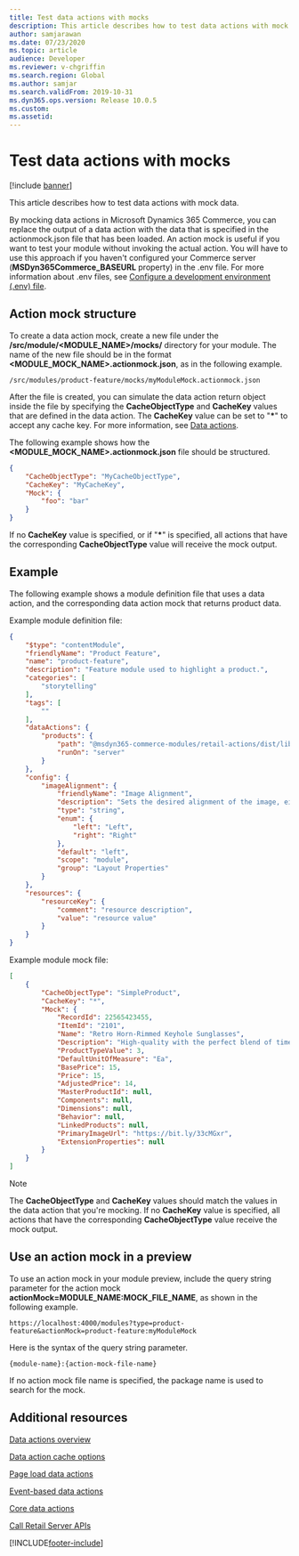 ```yaml
---
title: Test data actions with mocks
description: This article describes how to test data actions with mock data.
author: samjarawan
ms.date: 07/23/2020
ms.topic: article
audience: Developer
ms.reviewer: v-chgriffin
ms.search.region: Global
ms.author: samjar
ms.search.validFrom: 2019-10-31
ms.dyn365.ops.version: Release 10.0.5
ms.custom: 
ms.assetid: 
---
```

# Test data actions with mocks

[!include [banner](../includes/banner.md)]

This article describes how to test data actions with mock data.

By mocking data actions in Microsoft Dynamics 365 Commerce, you can replace the output of a data action with the data that is specified in the actionmock.json file that has been loaded. An action mock is useful if you want to test your module without invoking the actual action. You will have to use this approach if you haven't configured your Commerce server (**MSDyn365Commerce_BASEURL** property) in the .env file. For more information about .env files, see [Configure a development environment (.env) file](configure-env-file.md).

## Action mock structure

To create a data action mock, create a new file under the **/src/module/&lt;MODULE_NAME&gt;/mocks/** directory for your module. The name of the new file should be in the format **&lt;MODULE\_MOCK\_NAME&gt;.actionmock.json**, as in the following example.

```/src/modules/product-feature/mocks/myModuleMock.actionmock.json```

After the file is created, you can simulate the data action return object inside the file by specifying the **CacheObjectType** and **CacheKey** values that are defined in the data action. The **CacheKey** value can be set to "**&#42;**" to accept any cache key. For more information, see [Data actions](data-actions.md).

The following example shows how the **&lt;MODULE\_MOCK\_NAME&gt;.actionmock.json** file should be structured.

```json
{
    "CacheObjectType": "MyCacheObjectType",
    "CacheKey": "MyCacheKey",
    "Mock": {
        "foo": "bar"      
    }
}
```

If no **CacheKey** value is specified, or if "**&#42;**" is specified, all actions that have the corresponding **CacheObjectType** value will receive the mock output.

## Example

The following example shows a module definition file that uses a data action, and the corresponding data action mock that returns product data.

Example module definition file:

```json
{
    "$type": "contentModule",
    "friendlyName": "Product Feature",
    "name": "product-feature",
    "description": "Feature module used to highlight a product.",
    "categories": [
        "storytelling"
    ],
    "tags": [
        ""
    ],
    "dataActions": {
        "products": {
            "path": "@msdyn365-commerce-modules/retail-actions/dist/lib/get-simple-products",
            "runOn": "server"
        }
    },
    "config": {
        "imageAlignment": {
            "friendlyName": "Image Alignment",
            "description": "Sets the desired alignment of the image, either left or right on the text.",
            "type": "string",
            "enum": {
                "left": "Left",
                "right": "Right"
            },
            "default": "left",
            "scope": "module",
            "group": "Layout Properties"
        }
    },
    "resources": {
        "resourceKey": {
            "comment": "resource description",
            "value": "resource value"
        }
    }
}
```

Example module mock file:

```json
[
    {
        "CacheObjectType": "SimpleProduct",
        "CacheKey": "*",
        "Mock": {
            "RecordId": 22565423455,
            "ItemId": "2101",
            "Name": "Retro Horn-Rimmed Keyhole Sunglasses",
            "Description": "High-quality with the perfect blend of timeless classic and modern technology with hint of old school glamor.",
            "ProductTypeValue": 3,
            "DefaultUnitOfMeasure": "Ea",
            "BasePrice": 15,
            "Price": 15,
            "AdjustedPrice": 14,
            "MasterProductId": null,
            "Components": null,
            "Dimensions": null,
            "Behavior": null,
            "LinkedProducts": null,            
            "PrimaryImageUrl": "https://bit.ly/33cMGxr",
            "ExtensionProperties": null
        }
    }
]
```

> [!NOTE]
> The **CacheObjectType** and **CacheKey** values should match the values in the data action that you're mocking. If no **CacheKey** value is specified, all actions that have the corresponding **CacheObjectType** value receive the mock output.

## Use an action mock in a preview

To use an action mock in your module preview, include the query string parameter for the action mock **actionMock=MODULE_NAME:MOCK_FILE_NAME**, as shown in the following example.

`https://localhost:4000/modules?type=product-feature&actionMock=product-feature:myModuleMock`

Here is the syntax of the query string parameter.

`{module-name}:{action-mock-file-name}`

If no action mock file name is specified, the package name is used to search for the mock.

## Additional resources

[Data actions overview](data-actions.md)

[Data action cache options](data-action-cache.md)

[Page load data actions](page-load-data-action.md)

[Event-based data actions](event-based-data-actions.md)

[Core data actions](core-data-actions.md)

[Call Retail Server APIs](call-retail-server-apis.md)


[!INCLUDE[footer-include](../../includes/footer-banner.md)]
